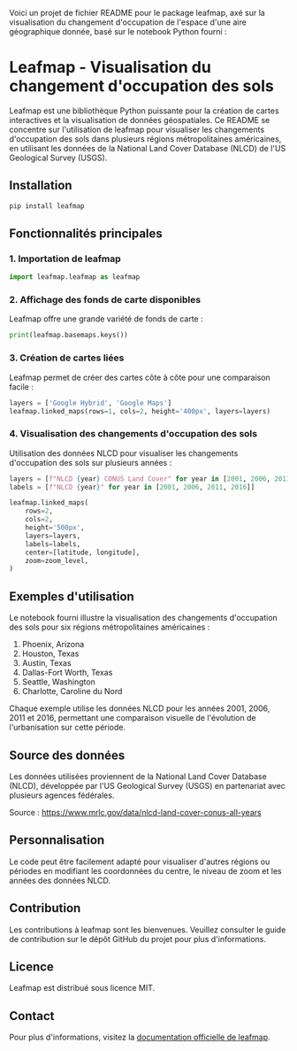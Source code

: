 Voici un projet de fichier README pour le package leafmap, axé sur la visualisation du changement d'occupation de l'espace d'une aire géographique donnée, basé sur le notebook Python fourni :

# Leafmap - Visualisation du changement d'occupation des sols

Leafmap est une bibliothèque Python puissante pour la création de cartes interactives et la visualisation de données géospatiales. Ce README se concentre sur l'utilisation de leafmap pour visualiser les changements d'occupation des sols dans plusieurs régions métropolitaines américaines, en utilisant les données de la National Land Cover Database (NLCD) de l'US Geological Survey (USGS).

## Installation

```bash
pip install leafmap
```

## Fonctionnalités principales

### 1. Importation de leafmap

```python
import leafmap.leafmap as leafmap
```

### 2. Affichage des fonds de carte disponibles

Leafmap offre une grande variété de fonds de carte :

```python
print(leafmap.basemaps.keys())
```

### 3. Création de cartes liées

Leafmap permet de créer des cartes côte à côte pour une comparaison facile :

```python
layers = ['Google Hybrid', 'Google Maps']
leafmap.linked_maps(rows=1, cols=2, height='400px', layers=layers)
```

### 4. Visualisation des changements d'occupation des sols

Utilisation des données NLCD pour visualiser les changements d'occupation des sols sur plusieurs années :

```python
layers = [f"NLCD {year} CONUS Land Cover" for year in [2001, 2006, 2011, 2016]]
labels = [f"NLCD {year}" for year in [2001, 2006, 2011, 2016]]

leafmap.linked_maps(
    rows=2,
    cols=2,
    height='500px',
    layers=layers,
    labels=labels,
    center=[latitude, longitude],
    zoom=zoom_level,
)
```

## Exemples d'utilisation

Le notebook fourni illustre la visualisation des changements d'occupation des sols pour six régions métropolitaines américaines :

1. Phoenix, Arizona
2. Houston, Texas
3. Austin, Texas
4. Dallas-Fort Worth, Texas
5. Seattle, Washington
6. Charlotte, Caroline du Nord

Chaque exemple utilise les données NLCD pour les années 2001, 2006, 2011 et 2016, permettant une comparaison visuelle de l'évolution de l'urbanisation sur cette période.

## Source des données

Les données utilisées proviennent de la National Land Cover Database (NLCD), développée par l'US Geological Survey (USGS) en partenariat avec plusieurs agences fédérales.

Source : https://www.mrlc.gov/data/nlcd-land-cover-conus-all-years

## Personnalisation

Le code peut être facilement adapté pour visualiser d'autres régions ou périodes en modifiant les coordonnées du centre, le niveau de zoom et les années des données NLCD.

## Contribution

Les contributions à leafmap sont les bienvenues. Veuillez consulter le guide de contribution sur le dépôt GitHub du projet pour plus d'informations.

## Licence

Leafmap est distribué sous licence MIT.

## Contact

Pour plus d'informations, visitez la [documentation officielle de leafmap](https://leafmap.org/).
